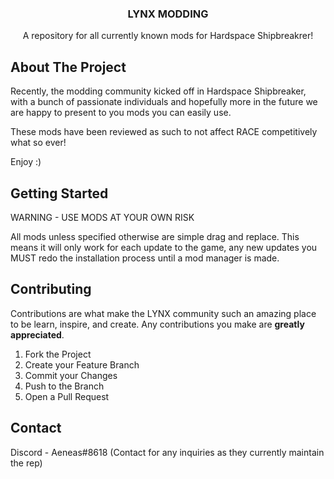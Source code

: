 

  <h3 align="center">LYNX MODDING</h3>

  <p align="center">
    A repository for all currently known mods for Hardspace Shipbreakrer!
    <br />
   
  </p>
</p>



<!-- ABOUT THE PROJECT -->
## About The Project

Recently, the modding community kicked off in Hardspace Shipbreaker, with a bunch of passionate individuals and hopefully more in the future we are happy to present to you mods you can easily use.

These mods have been reviewed as such to not affect RACE competitively what so ever!

Enjoy :)



<!-- GETTING STARTED -->
## Getting Started

WARNING - USE MODS AT YOUR OWN RISK

All mods unless specified otherwise are simple drag and replace. 
This means it will only work for each update to the game, any new updates you MUST redo the installation process until a mod manager is made.


<!-- CONTRIBUTING -->
## Contributing

Contributions are what make the LYNX community such an amazing place to be learn, inspire, and create. Any contributions you make are **greatly appreciated**.

1. Fork the Project
2. Create your Feature Branch 
3. Commit your Changes 
4. Push to the Branch 
5. Open a Pull Request



<!-- CONTACT -->
## Contact

Discord - Aeneas#8618 (Contact for any inquiries as they currently maintain the rep)

